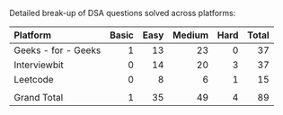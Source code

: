 Detailed break-up of DSA questions solved across platforms:

|Platform            |	Basic  |	Easy    |	Medium   |	Hard  |	Total |
|:-------------------|--------:|-----------:|-----------:|-------:|------:|
|Geeks - for - Geeks |	1      |	13      |	23       |	0	  | 37    |
|Interviewbit	     |  0	   |    14	    |   20	     |  3	  | 37    |
|Leetcode	         |  0	   |    8	    |    6	     |  1     |	15    |
|                    |         |            |            |        |       |					
|Grand Total	     |  1	   |    35	    |  49	     |  4	  | 89    |
